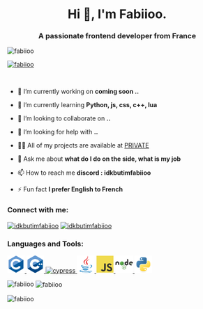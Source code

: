 <h1 align="center">Hi 👋, I'm Fabiioo.</h1>
<h3 align="center">A passionate frontend developer from France</h3>

<p align="left"> <img src="https://komarev.com/ghpvc/?username=fabiioo&label=Profile%20views&color=0e75b6&style=flat" alt="fabiioo" /> </p>

<p align="left"> <a href="https://github.com/ryo-ma/github-profile-trophy"><img src="https://github-profile-trophy.vercel.app/?username=fabiioo" alt="fabiioo" /></a> </p>

<p align="left"> <a href="https://twitter.com/" target="blank"><img src="https://img.shields.io/twitter/follow/?logo=twitter&style=for-the-badge" alt="" /></a> </p>

- 🔭 I’m currently working on **coming soon ..**

- 🌱 I’m currently learning **Python, js, css, c++, lua**

- 👯 I’m looking to collaborate on **..**

- 🤝 I’m looking for help with **..**

- 👨‍💻 All of my projects are available at [PRIVATE](PRIVATE)

- 💬 Ask me about **what do I do on the side, what is my job**

- 📫 How to reach me **discord : idkbutimfabiioo**

- ⚡ Fun fact **I prefer English to French**

<h3 align="left">Connect with me:</h3>
<p align="left">
<a href="https://instagram.com/idkbutimfabiioo" target="blank"><img align="center" src="https://raw.githubusercontent.com/rahuldkjain/github-profile-readme-generator/master/src/images/icons/Social/instagram.svg" alt="idkbutimfabiioo" height="30" width="40" /></a>
<a href="https://discord.gg/idkbutimfabiioo" target="blank"><img align="center" src="https://raw.githubusercontent.com/rahuldkjain/github-profile-readme-generator/master/src/images/icons/Social/discord.svg" alt="idkbutimfabiioo" height="30" width="40" /></a>
</p>

<h3 align="left">Languages and Tools:</h3>
<p align="left"> <a href="https://www.cprogramming.com/" target="_blank" rel="noreferrer"> <img src="https://raw.githubusercontent.com/devicons/devicon/master/icons/c/c-original.svg" alt="c" width="40" height="40"/> </a> <a href="https://www.w3schools.com/cpp/" target="_blank" rel="noreferrer"> <img src="https://raw.githubusercontent.com/devicons/devicon/master/icons/cplusplus/cplusplus-original.svg" alt="cplusplus" width="40" height="40"/> </a> <a href="https://www.cypress.io" target="_blank" rel="noreferrer"> <img src="https://raw.githubusercontent.com/simple-icons/simple-icons/6e46ec1fc23b60c8fd0d2f2ff46db82e16dbd75f/icons/cypress.svg" alt="cypress" width="40" height="40"/> </a> <a href="https://www.java.com" target="_blank" rel="noreferrer"> <img src="https://raw.githubusercontent.com/devicons/devicon/master/icons/java/java-original.svg" alt="java" width="40" height="40"/> </a> <a href="https://developer.mozilla.org/en-US/docs/Web/JavaScript" target="_blank" rel="noreferrer"> <img src="https://raw.githubusercontent.com/devicons/devicon/master/icons/javascript/javascript-original.svg" alt="javascript" width="40" height="40"/> </a> <a href="https://nodejs.org" target="_blank" rel="noreferrer"> <img src="https://raw.githubusercontent.com/devicons/devicon/master/icons/nodejs/nodejs-original-wordmark.svg" alt="nodejs" width="40" height="40"/> </a> <a href="https://www.python.org" target="_blank" rel="noreferrer"> <img src="https://raw.githubusercontent.com/devicons/devicon/master/icons/python/python-original.svg" alt="python" width="40" height="40"/> </a> </p>

<p><img align="left" src="https://github-readme-stats.vercel.app/api/top-langs?username=fabiioo&show_icons=true&locale=en&layout=compact" alt="fabiioo" /></p>

<p>&nbsp;<img align="center" src="https://github-readme-stats.vercel.app/api?username=fabiioo&show_icons=true&locale=en" alt="fabiioo" /></p>

<p><img align="center" src="https://github-readme-streak-stats.herokuapp.com/?user=fabiioo&" alt="fabiioo" /></p>
